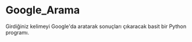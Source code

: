 # Google_Arama
Girdiğiniz kelimeyi Google'da aratarak sonuçları çıkaracak basit bir Python programı.
